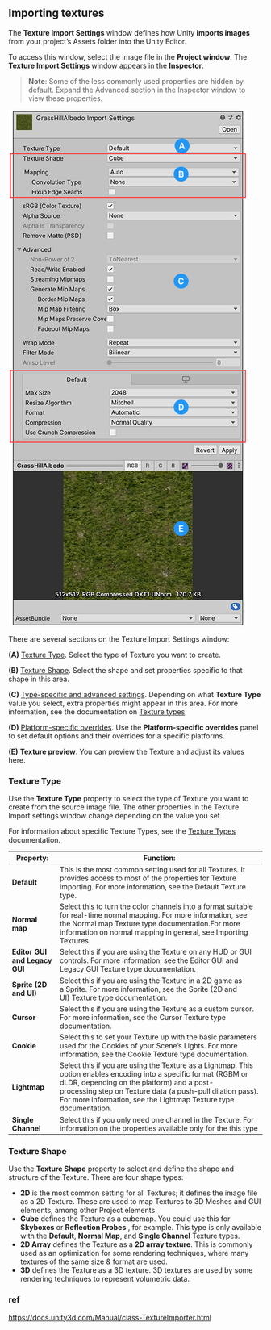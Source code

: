 ## Importing textures

The **Texture Import Settings** window defines how Unity **imports images** from your project’s Assets folder into the Unity Editor.

To access this window, select the image file in the **Project window**. The **Texture Import Settings** window appears in the **Inspector**.

> **Note**: Some of the less commonly used properties are hidden by default. Expand the Advanced section in the Inspector window to view these properties.

![](../img/class-TextureImporter.png)


There are several sections on the Texture Import Settings window:

**(A)** [Texture Type](https://docs.unity3d.com/Manual/class-TextureImporter.html#texturetype). Select the type of Texture you want to create.

**(B)** [Texture Shape](https://docs.unity3d.com/Manual/class-TextureImporter.html#textureshape). Select the shape and set properties specific to that shape in this area.

**(C)** [Type-specific and advanced settings](https://docs.unity3d.com/Manual/class-TextureImporter.html#advanced). Depending on what **Texture Type** value you select, extra properties might appear in this area. For more information, see the documentation on [Texture types](https://docs.unity3d.com/Manual/class-TextureImporter.htmlTextureTypes.html).

**(D)** [Platform-specific overrides](https://docs.unity3d.com/Manual/class-TextureImporter.html#platform). Use the **Platform-specific overrides** panel to set default options and their overrides for a specific platforms.

**(E)** **Texture preview**. You can preview the Texture and adjust its values here.


### Texture Type

Use the **Texture Type** property to select the type of Texture you want to create from the source image file. The other properties in the Texture Import settings window change depending on the value you set.

For information about specific Texture Types, see the [Texture Types](https://docs.unity3d.com/Manual/class-TextureImporter.htmlTextureTypes.html) documentation.

 
| Property: | Function: |
| --- | --- |
| **Default** | This is the most common setting used for all Textures. It provides access to most of the properties for Texture importing. For more information, see the Default Texture type. |
| **Normal map** | Select this to turn the color channels into a format suitable for real-time normal mapping. For more information, see the Normal map Texture type documentation.For more information on normal mapping in general, see Importing Textures. |
| **Editor GUI and Legacy GUI** | Select this if you are using the Texture on any HUD or GUI controls. For more information, see the Editor GUI and Legacy GUI Texture type documentation. |
| **Sprite (2D and UI)** | Select this if you are using the Texture in a 2D game as a Sprite. For more information, see the Sprite (2D and UI) Texture type documentation. |
| **Cursor** | Select this if you are using the Texture as a custom cursor. For more information, see the Cursor Texture type documentation. |
| **Cookie** | Select this to set your Texture up with the basic parameters used for the Cookies of your Scene’s Lights. For more information, see the Cookie Texture type documentation. |
| **Lightmap** | Select this if you are using the Texture as a Lightmap. This option enables encoding into a specific format (RGBM or dLDR, depending on the platform) and a post-processing step on Texture data (a push-pull dilation pass). For more information, see the Lightmap Texture type documentation. |
| **Single Channel** | Select this if you only need one channel in the Texture. For information on the properties available only for the this type |


### Texture Shape

Use the **Texture Shape** property to select and define the shape and structure of the Texture. There are four shape types:

-   **2D** is the most common setting for all Textures; it defines the image file as a 2D Texture. These are used to map Textures to 3D Meshes and GUI elements, among other Project elements.
-   **Cube** defines the Texture as a cubemap. You could use this for **Skyboxes** or **Reflection Probes** , for example. This type is only available with the **Default**, **Normal Map**, and **Single Channel** Texture types.
-   **2D Array** defines the Texture as a **2D array texture**. This is commonly used as an optimization for some rendering techniques, where many textures of the same size & format are used.
-   **3D** defines the Texture as a 3D texture. 3D textures are used by some rendering techniques to represent volumetric data.

### ref
https://docs.unity3d.com/Manual/class-TextureImporter.html


